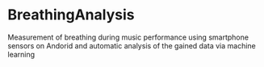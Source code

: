# BreathingAnalysis
Measurement of breathing during music performance using smartphone sensors on Andorid and automatic analysis of the gained data via machine learning

